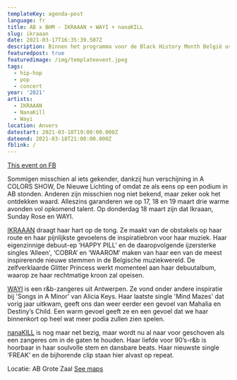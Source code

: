 ```yaml
---
templateKey: agenda-post
language: fr
title: AB x BHM - IKRAAAN + WAYI + nanaKILL
slug: ikraaan
date: 2021-03-17T16:35:39.507Z
description: Binnen het programma voor de Black History Month België organiseren we 3 uitzendingen op de AB-Facebookpagina waarin we een reeks veelbelovende zwarte artiesten voorstellen.
featuredpost: true
featuredimage: /img/templateevent.jpeg
tags:
  - hip-hop
  - pop
  - concert
year: '2021'
artists:
  - IKRAAAN
  - NanaKill
  - Wayi
location: Anvers
datestart: 2021-03-18T19:00:00.000Z
dateend: 2021-03-18T21:00:00.000Z
fblink: /
---
```

[This event on FB](https://www.facebook.com/events/321324185966835/)

Sommigen misschien al iets gekender, dankzij hun verschijning in A COLORS SHOW, De Nieuwe Lichting of omdat ze als eens op een podium in AB stonden. Anderen zijn misschien nog niet bekend, maar zeker ook het ontdekken waard. Alleszins garanderen we op 17, 18 en 19 maart drie warme avonden vol opkomend talent. Op donderdag 18 maart zijn dat Ikraaan, Sunday Rose en WAYI.

[IKRAAAN](https://www.facebook.com/IKRAAANofficial/) draagt haar hart op de tong. Ze maakt van de obstakels op haar route en haar pijnlijkste gevoelens de inspiratiebron voor haar muziek. Haar eigenzinnige debuut-ep ‘HAPPY PILL’ en de daaropvolgende ijzersterke singles ‘Alleen', ‘COBRA’ en ‘WAAROM’ maken van haar een van de meest inspirerende nieuwe stemmen in de Belgische muziekwereld. De zelfverklaarde Glitter Princess werkt momenteel aan haar debuutalbum, waarop ze haar rechtmatige kroon zal opeisen.

[WAYI](https://www.facebook.com/itswayi/) is een r&b-zangeres uit Antwerpen. Ze vond onder andere inspiratie bij 'Songs in A Minor' van Alicia Keys. Haar laatste single 'Mind Mazes' dat vorig jaar uitkwam, geeft ons dan weer eerder een gevoel van Mahalia en Destiny’s Child. Een warm gevoel geeft ze en een gevoel dat we haar binnenkort op heel wat meer podia zullen zien spelen.

﻿[nanaKILL](https://www.facebook.com/thenanakill/) is nog maar net bezig, maar wordt nu al naar voor geschoven als een zangeres om in de gaten te houden. Haar liefde voor 90’s-r&b is hoorbaar in haar soulvolle stem en dansbare beats. Haar nieuwste single ‘FREAK’ en de bijhorende clip staan hier alvast op repeat.


Locatie: AB Grote Zaal
[See maps](https://goo.gl/maps/KBSvH8naD44b5HUc6)
